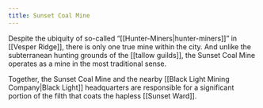 ```yaml
---
title: Sunset Coal Mine
---
```


Despite the ubiquity of so-called “[[Hunter-Miners|hunter-miners]]” in [[Vesper Ridge]], there is only one true mine within the city. And unlike the subterranean hunting grounds of the [[tallow guilds]], the Sunset Coal Mine operates as a mine in the most traditional sense.

Together, the Sunset Coal Mine and the nearby [[Black Light Mining Company|Black Light]] headquarters are responsible for a significant portion of the filth that coats the hapless [[Sunset Ward]].